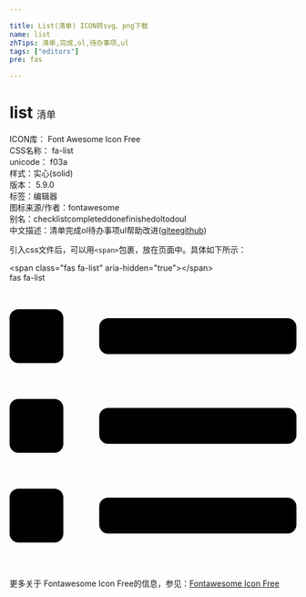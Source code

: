 ```yaml
---

title: List(清单) ICON转svg、png下载
name: list
zhTips: 清单,完成,ol,待办事项,ul
tags: ["editors"]
pre: fas

---
```


# list  <small style="font-size: 60%;font-weight: 100">清单</small>


<div class="detail-page">
<p>
<span>
ICON库：
<span class="badge-secondary badge">Font Awesome Icon Free</span> 
</span>
<br/>
<span>
CSS名称：
<span class="badge-secondary badge">fa-list</span> 
</span>
<br/>
<span>
unicode：
<span class="badge-secondary badge">f03a</span> 
<copy-btn content='f03a' btn-title=""></copy-btn>
<copy-btn :content='String.fromCodePoint(parseInt("f03a", 16))' btn-title="复制U"></copy-btn>
</span><br/><span>样式：<span class="badge-light badge">实心(solid)</span></span>
<br/>
<span>
版本：
<span class="badge-secondary badge">5.9.0</span> 
</span><br/><span>标签：<span class="badge-light badge"><router-link to="/tags/editors.html">编辑器</router-link></span></span>
<br/>
<span>图标来源/作者：<span class="badge-light badge">fontawesome</span></span> 
<br/>
<span>别名：<span class="badge-light badge">checklist</span><span class="badge-light badge">completed</span><span class="badge-light badge">done</span><span class="badge-light badge">finished</span><span class="badge-light badge">ol</span><span class="badge-light badge">todo</span><span class="badge-light badge">ul</span></span><br/><span class="zh-detail">中文描述：<span class="badge-primary badge">清单</span><span class="badge-primary badge">完成</span><span class="badge-primary badge">ol</span><span class="badge-primary badge">待办事项</span><span class="badge-primary badge">ul</span><span class="help-link"><span>帮助改进</span>(<a href="https://gitee.com/liuwave/icon-helper/edit/master/json/fontawesome/solid/list.json" target="_blank" rel="noopener noreferrer">gitee</a><a href="https://github.com/liuwave/icon-helper/edit/master/json/fontawesome/solid/list.json" target="_blank" rel="noopener noreferrer">github</a></span>)</span><br/>
</p>
</div>
<div class="alert alert-dark">
  <i class="fas fa-list fa-xs"></i>
  <i class="fas fa-list fa-sm"></i>
  <i class="fas fa-list fa-lg"></i>
  <i class="fas fa-list fa-2x"></i>
  <i class="fas fa-list fa-3x"></i>
  <i class="fas fa-list fa-5x"></i>
  <i class="fas fa-list fa-7x"></i>
</div>
<div>
  <p>引入css文件后，可以用<code>&lt;span&gt;</code>包裹，放在页面中。具体如下所示：    
  </p>
  <div class="alert alert-primary" style="font-size: 14px">
    &lt;span class="fas fa-list" aria-hidden="true"&gt;&lt;/span&gt;
    <copy-btn content='<span class="fas fa-list" aria-hidden="true"></span>'></copy-btn>
  </div>
  <div class="alert alert-secondary">
    <i class="fas fa-list"
    style="font-size: 24px"
    aria-hidden="true"></i> fas fa-list
    <copy-btn content="fas fa-list" btn-title="复制图标名称"></copy-btn>
  </div>
</div>
<div id="svg" class="svg-wrap">
<svg xmlns="http://www.w3.org/2000/svg" viewBox="0 0 512 512"><path d="M80 368H16a16 16 0 0 0-16 16v64a16 16 0 0 0 16 16h64a16 16 0 0 0 16-16v-64a16 16 0 0 0-16-16zm0-320H16A16 16 0 0 0 0 64v64a16 16 0 0 0 16 16h64a16 16 0 0 0 16-16V64a16 16 0 0 0-16-16zm0 160H16a16 16 0 0 0-16 16v64a16 16 0 0 0 16 16h64a16 16 0 0 0 16-16v-64a16 16 0 0 0-16-16zm416 176H176a16 16 0 0 0-16 16v32a16 16 0 0 0 16 16h320a16 16 0 0 0 16-16v-32a16 16 0 0 0-16-16zm0-320H176a16 16 0 0 0-16 16v32a16 16 0 0 0 16 16h320a16 16 0 0 0 16-16V80a16 16 0 0 0-16-16zm0 160H176a16 16 0 0 0-16 16v32a16 16 0 0 0 16 16h320a16 16 0 0 0 16-16v-32a16 16 0 0 0-16-16z"/></svg>
</div>
<detail full-name='fa-list'></detail>
    
<div><p>更多关于  Fontawesome Icon Free的信息，参见：<a target="_blank" href="https://iconhelper.cn/fontawesome.html">Fontawesome Icon Free</a>
</p></div>
